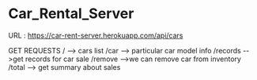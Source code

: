 # Car_Rental_Server

URL : https://car-rent-server.herokuapp.com/api/cars

GET REQUESTS 
/ --> cars list
/car --> particular car model info
/records -->get records for car sale
/remove -->we can remove car from inventory
/total --> get summary about sales 
